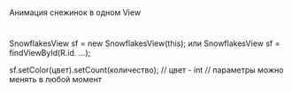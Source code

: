 ###
Анимация снежинок в одном View

#
SnowflakesView sf = new SnowflakesView(this);
или
SnowflakesView sf = findViewById(R.id. ...);

sf.setColor(цвет).setCount(количество);
// цвет - int
// параметры можно менять в любой момент